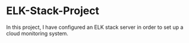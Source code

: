 # ELK-Stack-Project
In this project, I have configured an ELK stack server in order to set up a cloud monitoring system.
